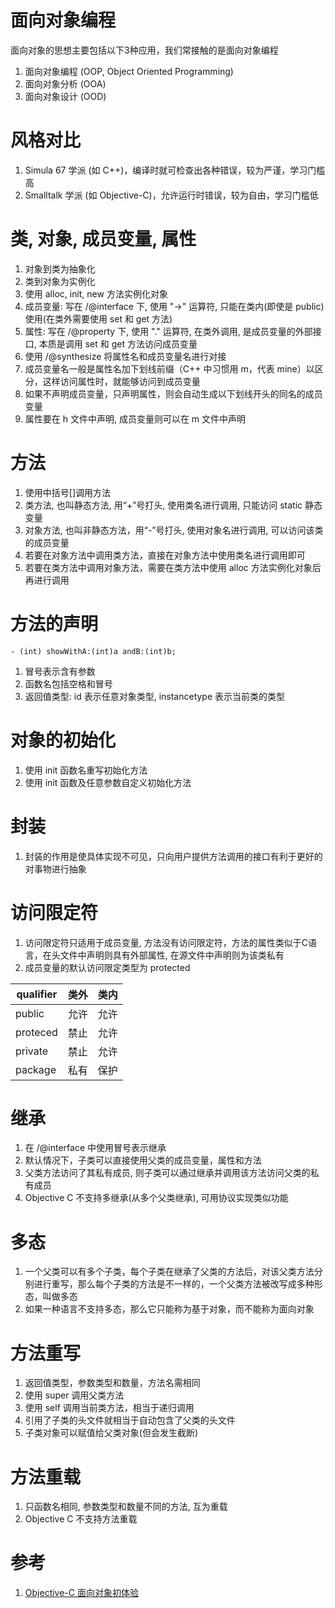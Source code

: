 # 面向对象编程

面向对象的思想主要包括以下3种应用，我们常接触的是面向对象编程

1. 面向对象编程 (OOP, Object Oriented Programming)
2. 面向对象分析 (OOA)
3. 面向对象设计 (OOD)

# 风格对比

1. Simula 67 学派 (如 C++)，编译时就可检查出各种错误，较为严谨，学习门槛高
2. Smalltalk 学派 (如 Objective-C)，允许运行时错误，较为自由，学习门槛低

# 类, 对象, 成员变量, 属性

1. 对象到类为抽象化
2. 类到对象为实例化
3. 使用 alloc, init, new 方法实例化对象
4. 成员变量: 写在 /@interface 下, 使用 "->" 运算符, 只能在类内(即使是 public)使用(在类外需要使用 set 和 get 方法)
5. 属性: 写在 /@property 下, 使用 "." 运算符, 在类外调用, 是成员变量的外部接口, 本质是调用 set 和 get 方法访问成员变量
6. 使用 /@synthesize 将属性名和成员变量名进行对接
7. 成员变量名一般是属性名加下划线前缀（C++ 中习惯用 m，代表 mine）以区分，这样访问属性时，就能够访问到成员变量
8. 如果不声明成员变量，只声明属性，则会自动生成以下划线开头的同名的成员变量
9. 属性要在 h 文件中声明, 成员变量则可以在 m 文件中声明

# 方法

1. 使用中括号[]调用方法
2. 类方法, 也叫静态方法, 用“+”号打头, 使用类名进行调用, 只能访问 static 静态变量
3. 对象方法, 也叫非静态方法，用“-”号打头, 使用对象名进行调用, 可以访问该类的成员变量
4. 若要在对象方法中调用类方法，直接在对象方法中使用类名进行调用即可
5. 若要在类方法中调用对象方法，需要在类方法中使用 alloc 方法实例化对象后再进行调用

# 方法的声明

`- (int) showWithA:(int)a andB:(int)b;`

1. 冒号表示含有参数
2. 函数名包括空格和冒号
3. 返回值类型: id 表示任意对象类型, instancetype 表示当前类的类型

# 对象的初始化

1. 使用 init 函数名重写初始化方法
2. 使用 init 函数及任意参数自定义初始化方法

# 封装

1. 封装的作用是使具体实现不可见，只向用户提供方法调用的接口有利于更好的对事物进行抽象

# 访问限定符

1. 访问限定符只适用于成员变量, 方法没有访问限定符，方法的属性类似于C语言，在头文件中声明则具有外部属性, 在源文件中声明则为该类私有
2. 成员变量的默认访问限定类型为 protected

| qualifier | 类外 | 类内 |
| --------- | --- | --- |
| public    | 允许 | 允许 |
| proteced  | 禁止 | 允许 |
| private   | 禁止 | 允许 |
| package   | 私有 | 保护 |

# 继承

1. 在 /@interface 中使用冒号表示继承
2. 默认情况下，子类可以直接使用父类的成员变量，属性和方法
3. 父类方法访问了其私有成员, 则子类可以通过继承并调用该方法访问父类的私有成员
4. Objective C 不支持多继承(从多个父类继承), 可用协议实现类似功能

# 多态

1. 一个父类可以有多个子类，每个子类在继承了父类的方法后，对该父类方法分别进行重写，那么每个子类的方法是不一样的，一个父类方法被改写成多种形态，叫做多态
2. 如果一种语言不支持多态，那么它只能称为基于对象，而不能称为面向对象

# 方法重写

1. 返回值类型，参数类型和数量，方法名需相同
2. 使用 super 调用父类方法
3. 使用 self 调用当前类方法，相当于递归调用
4. 引用了子类的头文件就相当于自动包含了父类的头文件
5. 子类对象可以赋值给父类对象(但会发生截断)

# 方法重载

1. 只函数名相同, 参数类型和数量不同的方法, 互为重载
2. Objective C 不支持方法重载

# 参考

1. [Objective-C 面向对象初体验](http://www.imooc.com/learn/373)

